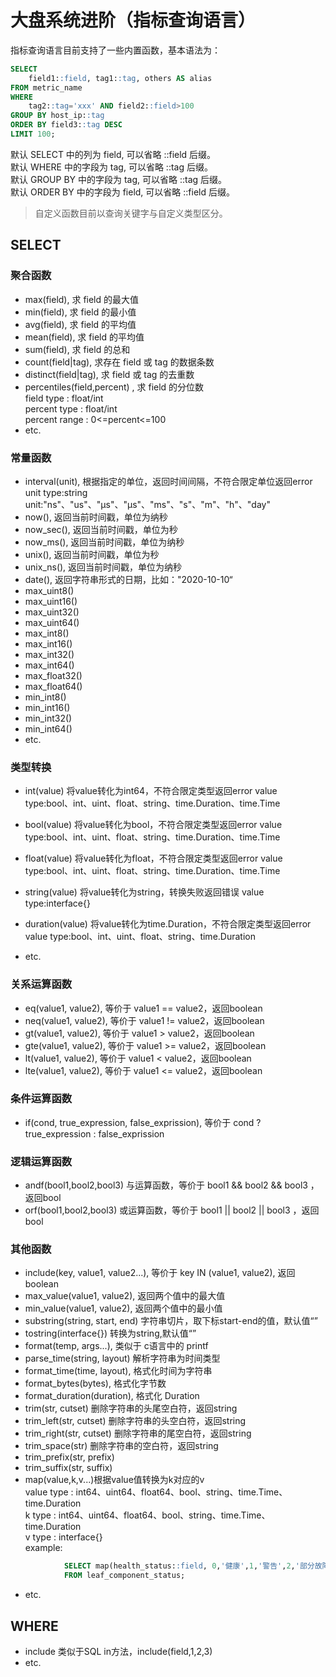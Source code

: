 # 大盘系统进阶（指标查询语言）

指标查询语言目前支持了一些内置函数，基本语法为：
```sql
SELECT 
    field1::field, tag1::tag, others AS alias 
FROM metric_name 
WHERE 
    tag2::tag='xxx' AND field2::field>100 
GROUP BY host_ip::tag 
ORDER BY field3::tag DESC 
LIMIT 100;
```

默认 SELECT 中的列为 field, 可以省略 ::field 后缀。<br>
默认 WHERE 中的字段为 tag, 可以省略 ::tag 后缀。<br>
默认 GROUP BY 中的字段为 tag, 可以省略 ::tag 后缀。<br>
默认 ORDER BY 中的字段为 field, 可以省略 ::field 后缀。<br>

>自定义函数目前以查询关键字与自定义类型区分。

## SELECT
### 聚合函数
* max(field), 求 field  的最大值
* min(field), 求 field 的最小值
* avg(field), 求 field  的平均值
* mean(field), 求 field  的平均值
* sum(field), 求 field  的总和
* count(field|tag), 求存在 field 或 tag 的数据条数
* distinct(field|tag), 求 field 或 tag 的去重数
* percentiles(field,percent) , 求 field 的分位数<br>
	 field type : float/int<br>
	 percent type : float/int<br>
	 percent range : 0<=percent<=100
* etc.

### 常量函数
* interval(unit), 根据指定的单位，返回时间间隔，不符合限定单位返回error
 unit type:string
 unit:"ns"、"us"、"µs"、"μs"、"ms"、"s"、"m"、"h"、"day"
* now(), 返回当前时间戳，单位为纳秒
* now_sec(), 返回当前时间戳，单位为秒
* now_ms(), 返回当前时间戳，单位为纳秒
* unix(), 返回当前时间戳，单位为秒
* unix_ns(), 返回当前时间戳，单位为纳秒
* date(), 返回字符串形式的日期，比如："2020-10-10“
* max_uint8()
* max_uint16()
* max_uint32()
* max_uint64()
* max_int8()
* max_int16()
* max_int32()
* max_int64()
* max_float32()
* max_float64()
* min_int8()
* min_int16()
* min_int32()
* min_int64()
* etc.

### 类型转换
* int(value) 将value转化为int64，不符合限定类型返回error
	   value type:bool、int、uint、float、string、time.Duration、time.Time
	   <br>
  
* bool(value) 将value转化为bool，不符合限定类型返回error
       value type:bool、int、uint、float、string、time.Duration、time.Time
	   <br>
	   
* float(value) 将value转化为float，不符合限定类型返回error
       value type:bool、int、uint、float、string、time.Duration、time.Time
	   <br>
	   
* string(value) 将value转化为string，转换失败返回错误
       value type:interface{}
	   <br>
	   
* duration(value) 将value转化为time.Duration，不符合限定类型返回error
       value type:bool、int、uint、float、string、time.Duration
	   <br>

* etc.

### 关系运算函数
* eq(value1, value2), 等价于 value1 == value2，返回boolean
* neq(value1, value2), 等价于 value1 != value2，返回boolean
* gt(value1, value2), 等价于 value1 > value2，返回boolean
* gte(value1, value2), 等价于 value1 >= value2，返回boolean
* lt(value1, value2), 等价于 value1 < value2，返回boolean
* lte(value1, value2), 等价于 value1 <= value2，返回boolean

### 条件运算函数
* if(cond, true_expression, false_exprission), 等价于 cond ? true_expression : false_exprission

### 逻辑运算函数
* andf(bool1,bool2,bool3) 与运算函数，等价于 bool1 && bool2 && bool3 ，返回bool
* orf(bool1,bool2,bool3) 或运算函数，等价于 bool1 || bool2 || bool3 ，返回bool

### 其他函数
* include(key, value1, value2...), 等价于 key IN (value1, value2), 返回 boolean
* max_value(value1, value2), 返回两个值中的最大值
* min_value(value1, value2), 返回两个值中的最小值
* substring(string, start, end) 字符串切片，取下标start-end的值，默认值“”
* tostring(interface{}) 转换为string,默认值“”
* format(temp, args...), 类似于 c语言中的 printf
* parse_time(string, layout)  解析字符串为时间类型
* format_time(time, layout), 格式化时间为字符串
* format_bytes(bytes), 格式化字节数
* format_duration(duration), 格式化 Duration
* trim(str, cutset) 删除字符串的头尾空白符，返回string
* trim_left(str, cutset) 删除字符串的头空白符，返回string
* trim_right(str, cutset) 删除字符串的尾空白符，返回string
* trim_space(str) 删除字符串的空白符，返回string
* trim_prefix(str, prefix)
* trim_suffix(str, suffix)
* map(value,k,v...)根据value值转换为k对应的v<br>
		value type : int64、uint64、float64、bool、string、time.Time、time.Duration<br>
		k type : int64、uint64、float64、bool、string、time.Time、time.Duration<br>
		v type : interface{}<br>
		example:
```sql
			SELECT map(health_status::field, 0,'健康',1,'警告',2,'部分故障',3,'严重故障')
			FROM leaf_component_status;
```
* etc.


## WHERE
* include 类似于SQL in方法，include(field,1,2,3)
* etc.

